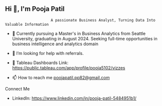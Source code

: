 ## Hi 👋, I'm Pooja Patil
                         A passionate Business Analyst, Turning Data Into Valuable Information
- 🌱 Currently pursuing a Master's in Business Analytics from Seattle University, graduating in August 2024. Seeking full-time opportunities in business intelligence and analytics domain
  
- 🤝 I’m looking for help with referrals.

- 🌱 Tableau Dashboards Link: https://public.tableau.com/app/profile/pooja5102/vizzes
  
- 📫 How to reach me poojapatil.pp82@gmail.com

Connect Me
- LinkedIn: https://www.linkedin.com/in/pooja-patil-5484951b1/

<!--
**poojapatilhr/poojapatilhr** is a ✨ _special_ ✨ repository because its `README.md` (this file) appears on your GitHub profile.

Here are some ideas to get you started:


- 🌱 I’m currently learning ...
- 👯 I’m looking to collaborate on ...
- 🤔 I’m looking for help with ...
- 💬 Ask me about ...
- 📫 How to reach me: ...
- 😄 Pronouns: ...
- ⚡ Fun fact: ...
-->
